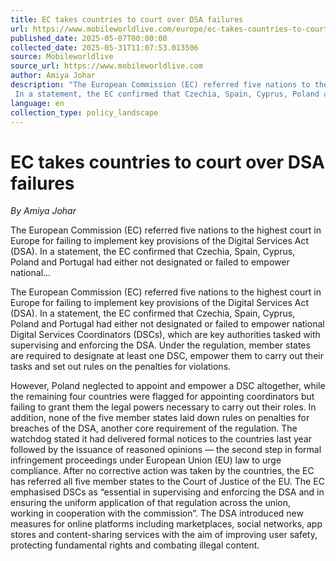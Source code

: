 ```yaml
---
title: EC takes countries to court over DSA failures
url: https://www.mobileworldlive.com/europe/ec-takes-countries-to-court-over-dsa-failures/
published_date: 2025-05-07T00:00:00
collected_date: 2025-05-31T11:07:53.013506
source: Mobileworldlive
source_url: https://www.mobileworldlive.com
author: Amiya Johar
description: "The European Commission (EC) referred five nations to the highest court in Europe for failing to implement key provisions of the Digital Services Act (DSA). 
 In a statement, the EC confirmed that Czechia, Spain, Cyprus, Poland and Portugal had either not designated or failed to empower national..."
language: en
collection_type: policy_landscape
---
```


# EC takes countries to court over DSA failures

*By Amiya Johar*

The European Commission (EC) referred five nations to the highest court in Europe for failing to implement key provisions of the Digital Services Act (DSA). 
 In a statement, the EC confirmed that Czechia, Spain, Cyprus, Poland and Portugal had either not designated or failed to empower national...

The European Commission (EC) referred five nations to the highest court in Europe for failing to implement key provisions of the Digital Services Act (DSA). 
 In a statement, the EC confirmed that Czechia, Spain, Cyprus, Poland and Portugal had either not designated or failed to empower national Digital Services Coordinators (DSCs), which are key authorities tasked with supervising and enforcing the DSA. 
 Under the regulation, member states are required to designate at least one DSC, empower them to carry out their tasks and set out rules on the penalties for violations.
 
 However, Poland neglected to appoint and empower a DSC altogether, while the remaining four countries were flagged for appointing coordinators but failing to grant them the legal powers necessary to carry out their roles. In addition, none of the five member states laid down rules on penalties for breaches of the DSA, another core requirement of the regulation. 
 The watchdog stated it had delivered formal notices to the countries last year followed by the issuance of reasoned opinions –– the second step in formal infringement proceedings under European Union (EU) law to urge compliance. After no corrective action was taken by the countries, the EC has referred all five member states to the Court of Justice of the EU. 
 The EC emphasised DSCs as “essential in supervising and enforcing the DSA and in ensuring the uniform application of that regulation across the union, working in cooperation with the commission”. 
 The DSA introduced new measures for online platforms including marketplaces, social networks, app stores and content-sharing services with the aim of improving user safety, protecting fundamental rights and combating illegal content.